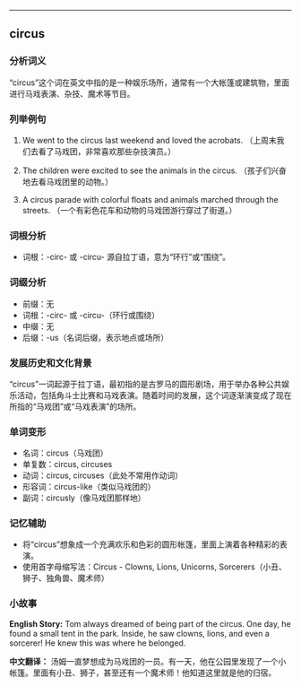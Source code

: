 
---------------
## circus
### 分析词义
“circus”这个词在英文中指的是一种娱乐场所，通常有一个大帐篷或建筑物，里面进行马戏表演、杂技、魔术等节目。

### 列举例句
1. We went to the circus last weekend and loved the acrobats.
   （上周末我们去看了马戏团，非常喜欢那些杂技演员。）

2. The children were excited to see the animals in the circus.
   （孩子们兴奋地去看马戏团里的动物。）

3. A circus parade with colorful floats and animals marched through the streets.
   （一个有彩色花车和动物的马戏团游行穿过了街道。）

### 词根分析
- 词根：-circ- 或 -circu- 源自拉丁语，意为“环行”或“围绕”。

### 词缀分析
- 前缀：无
- 词根：-circ- 或 -circu-（环行或围绕）
- 中缀：无
- 后缀：-us（名词后缀，表示地点或场所）

### 发展历史和文化背景
“circus”一词起源于拉丁语，最初指的是古罗马的圆形剧场，用于举办各种公共娱乐活动，包括角斗士比赛和马戏表演。随着时间的发展，这个词逐渐演变成了现在所指的“马戏团”或“马戏表演”的场所。

### 单词变形
- 名词：circus（马戏团）
- 单复数：circus, circuses
- 动词：circus, circuses（此处不常用作动词）
- 形容词：circus-like（类似马戏团的）
- 副词：circusly（像马戏团那样地）

### 记忆辅助
- 将“circus”想象成一个充满欢乐和色彩的圆形帐篷，里面上演着各种精彩的表演。
- 使用首字母缩写法：Circus - Clowns, Lions, Unicorns, Sorcerers（小丑、狮子、独角兽、魔术师）

### 小故事
**English Story:**
Tom always dreamed of being part of the circus. One day, he found a small tent in the park. Inside, he saw clowns, lions, and even a sorcerer! He knew this was where he belonged.

**中文翻译：**
汤姆一直梦想成为马戏团的一员。有一天，他在公园里发现了一个小帐篷。里面有小丑、狮子，甚至还有一个魔术师！他知道这里就是他的归宿。

